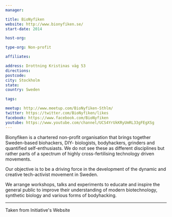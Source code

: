 ```yaml
---
manager:

title: BioNyfiken
website: http://www.bionyfiken.se/
start-date: 2014

host-org:

type-org: Non-profit

affiliates:

address: Drottning Kristinas väg 53
directions:
postcode:
city: Stockholm
state:
country: Sweden

tags:

meetup: http://www.meetup.com/BioNyfiken-Sthlm/
twitter: https://twitter.com/BioNyfiken/likes
facebook: https://www.facebook.com/BioNyfiken
youtube: https://www.youtube.com/channel/UCS4YrUkKRyUmRL33gFEgXSg
---
```


Bionyfiken is a chartered non-profit organisation that brings together Sweden-based biohackers, DIY-
biologists, bodyhackers, grinders and quantified self-enthusiasts. We do not see these as different disciplines but rather parts of a spectrum of highly cross-fertilising technology driven movements.

Our objective is to be a driving force in the development of the dynamic and creative tech-activist movement in Sweden.

We arrange workshops, talks and experiments to educate and inspire the general public to improve their understanding of modern biotechnology, synthetic biology and various forms of bodyhacking.

---
Taken from Initiative's Website
